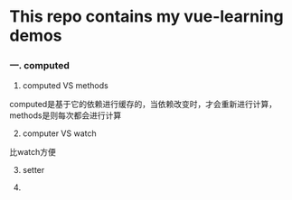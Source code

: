 # This repo contains my vue-learning demos 

### 一. computed 
1. computed VS methods 

computed是基于它的依赖进行缓存的，当依赖改变时，才会重新进行计算，methods是则每次都会进行计算

2. computer VS watch

比watch方便

3. setter

4. 